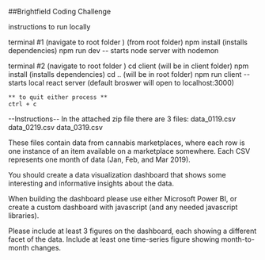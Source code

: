 ##Brightfield Coding Challenge

instructions to run locally 

terminal #1
    (navigate to root folder )
    (from root folder)
    npm install (installs dependencies)
    npm run dev -- starts node server with nodemon 

terminal #2 
    (navigate to root folder )
    cd client (will be in client folder) 
    npm install (installs dependencies)
    cd .. (will be in root folder)
    npm run client -- starts local react server
    (default broswer will open to localhost:3000)


    ** to quit either process **
    ctrl + c



--Instructions--
In the attached zip file there are 3 files:
data_0119.csv
data_0219.csv
data_0319.csv

These files contain data from cannabis marketplaces, where each row is one instance of an item available on a marketplace somewhere. Each CSV represents one month of data (Jan, Feb, and Mar 2019). 

You should create a data visualization dashboard that shows some interesting and informative insights about the data.

When building the dashboard please use either Microsoft Power BI, or create a custom dashboard with javascript (and any needed javascript libraries).

Please include at least 3 figures on the dashboard, each showing a different facet of the data. Include at least one time-series figure showing month-to-month changes.